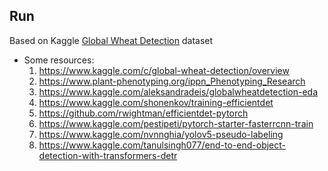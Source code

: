 ## Run

Based on Kaggle [Global Wheat Detection](https://www.kaggle.com/c/global-wheat-detection/overview) dataset

- Some resources:
    1. https://www.kaggle.com/c/global-wheat-detection/overview
    2. https://www.plant-phenotyping.org/ippn_Phenotyping_Research
    3. https://www.kaggle.com/aleksandradeis/globalwheatdetection-eda
    4. https://www.kaggle.com/shonenkov/training-efficientdet
    5. https://github.com/rwightman/efficientdet-pytorch
    6. https://www.kaggle.com/pestipeti/pytorch-starter-fasterrcnn-train
    7. https://www.kaggle.com/nvnnghia/yolov5-pseudo-labeling
    8. https://www.kaggle.com/tanulsingh077/end-to-end-object-detection-with-transformers-detr
    